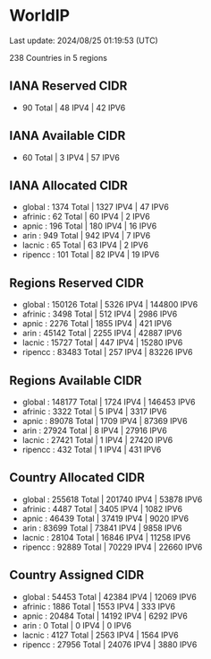 # WorldIP

Last update: 2024/08/25 01:19:53 (UTC)

238 Countries in 5 regions

## IANA Reserved CIDR

- 90 Total | 48 IPV4 | 42 IPV6

## IANA Available CIDR

- 60 Total | 3 IPV4 | 57 IPV6

## IANA Allocated CIDR

- global : 1374 Total | 1327 IPV4 | 47 IPV6
- afrinic : 62 Total | 60 IPV4 | 2 IPV6
- apnic : 196 Total | 180 IPV4 | 16 IPV6
- arin : 949 Total | 942 IPV4 | 7 IPV6
- lacnic : 65 Total | 63 IPV4 | 2 IPV6
- ripencc : 101 Total | 82 IPV4 | 19 IPV6

## Regions Reserved CIDR

- global : 150126 Total | 5326 IPV4 | 144800 IPV6
- afrinic : 3498 Total | 512 IPV4 | 2986 IPV6
- apnic : 2276 Total | 1855 IPV4 | 421 IPV6
- arin : 45142 Total | 2255 IPV4 | 42887 IPV6
- lacnic : 15727 Total | 447 IPV4 | 15280 IPV6
- ripencc : 83483 Total | 257 IPV4 | 83226 IPV6

## Regions Available CIDR

- global : 148177 Total | 1724 IPV4 | 146453 IPV6
- afrinic : 3322 Total | 5 IPV4 | 3317 IPV6
- apnic : 89078 Total | 1709 IPV4 | 87369 IPV6
- arin : 27924 Total | 8 IPV4 | 27916 IPV6
- lacnic : 27421 Total | 1 IPV4 | 27420 IPV6
- ripencc : 432 Total | 1 IPV4 | 431 IPV6

## Country Allocated CIDR

- global : 255618 Total | 201740 IPV4 | 53878 IPV6
- afrinic : 4487 Total | 3405 IPV4 | 1082 IPV6
- apnic : 46439 Total | 37419 IPV4 | 9020 IPV6
- arin : 83699 Total | 73841 IPV4 | 9858 IPV6
- lacnic : 28104 Total | 16846 IPV4 | 11258 IPV6
- ripencc : 92889 Total | 70229 IPV4 | 22660 IPV6

## Country Assigned CIDR

- global : 54453 Total | 42384 IPV4 | 12069 IPV6
- afrinic : 1886 Total | 1553 IPV4 | 333 IPV6
- apnic : 20484 Total | 14192 IPV4 | 6292 IPV6
- arin : 0 Total | 0 IPV4 | 0 IPV6
- lacnic : 4127 Total | 2563 IPV4 | 1564 IPV6
- ripencc : 27956 Total | 24076 IPV4 | 3880 IPV6
